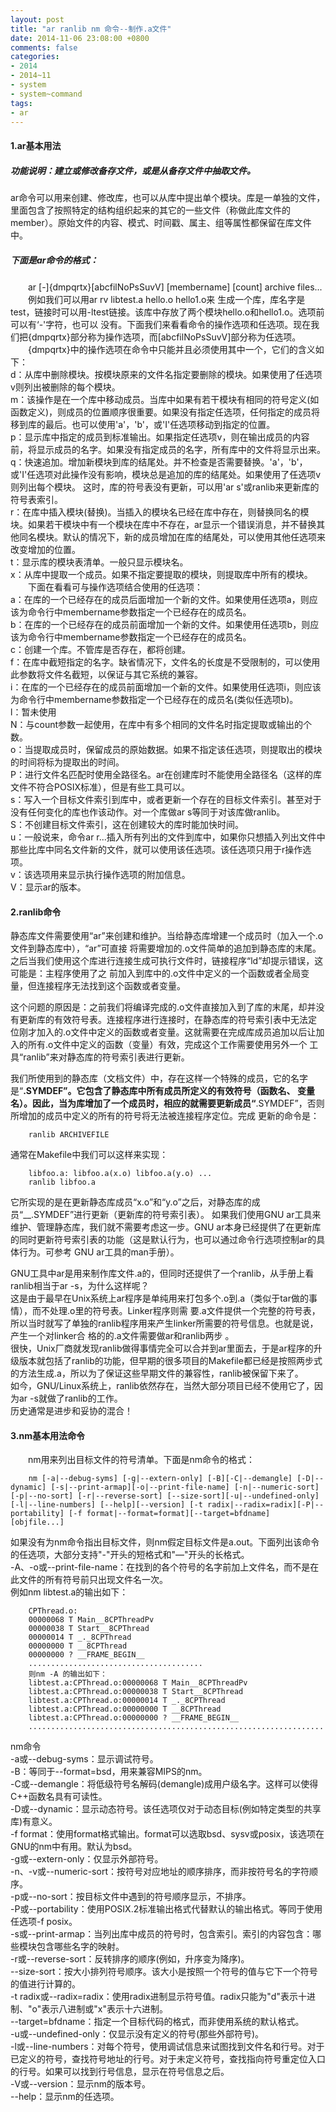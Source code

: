 ```yaml
---
layout: post
title: "ar ranlib nm 命令--制作.a文件"
date: 2014-11-06 23:08:00 +0800
comments: false
categories:
- 2014
- 2014~11
- system
- system~command
tags:
- ar
---
```

#### 1.ar基本用法
##### 功能说明：建立或修改备存文件，或是从备存文件中抽取文件。
ar命令可以用来创建、修改库，也可以从库中提出单个模块。库是一单独的文件，里面包含了按照特定的结构组织起来的其它的一些文件（称做此库文件的member）。原始文件的内容、模式、时间戳、属主、组等属性都保留在库文件中。
<!--more-->
##### 下面是ar命令的格式：
　　ar [-]{dmpqrtx}[abcfilNoPsSuvV] [membername] [count] archive files...  
　　例如我们可以用ar rv libtest.a hello.o hello1.o来 生成一个库，库名字是test，链接时可以用-ltest链接。该库中存放了两个模块hello.o和hello1.o。选项前可以有‘-'字符，也可以 没有。下面我们来看看命令的操作选项和任选项。现在我们把{dmpqrtx}部分称为操作选项，而[abcfilNoPsSuvV]部分称为任选项。  
　　{dmpqrtx}中的操作选项在命令中只能并且必须使用其中一个，它们的含义如下：  
    d：从库中删除模块。按模块原来的文件名指定要删除的模块。如果使用了任选项v则列出被删除的每个模块。  
    m：该操作是在一个库中移动成员。当库中如果有若干模块有相同的符号定义(如函数定义)，则成员的位置顺序很重要。如果没有指定任选项，任何指定的成员将移到库的最后。也可以使用'a'，'b'，或'I'任选项移动到指定的位置。  
    p：显示库中指定的成员到标准输出。如果指定任选项v，则在输出成员的内容前，将显示成员的名字。如果没有指定成员的名字，所有库中的文件将显示出来。  
    q：快速追加。增加新模块到库的结尾处。并不检查是否需要替换。'a'，'b'，或'I'任选项对此操作没有影响，模块总是追加的库的结尾处。如果使用了任选项v则列出每个模块。 这时，库的符号表没有更新，可以用'ar s'或ranlib来更新库的符号表索引。  
    r：在库中插入模块(替换)。当插入的模块名已经在库中存在，则替换同名的模块。如果若干模块中有一个模块在库中不存在，ar显示一个错误消息，并不替换其他同名模块。默认的情况下，新的成员增加在库的结尾处，可以使用其他任选项来改变增加的位置。  
    t：显示库的模块表清单。一般只显示模块名。  
    x：从库中提取一个成员。如果不指定要提取的模块，则提取库中所有的模块。  
　　下面在看看可与操作选项结合使用的任选项：  
    a：在库的一个已经存在的成员后面增加一个新的文件。如果使用任选项a，则应该为命令行中membername参数指定一个已经存在的成员名。  
    b：在库的一个已经存在的成员前面增加一个新的文件。如果使用任选项b，则应该为命令行中membername参数指定一个已经存在的成员名。  
    c：创建一个库。不管库是否存在，都将创建。  
    f：在库中截短指定的名字。缺省情况下，文件名的长度是不受限制的，可以使用此参数将文件名截短，以保证与其它系统的兼容。  
    i：在库的一个已经存在的成员前面增加一个新的文件。如果使用任选项i，则应该为命令行中membername参数指定一个已经存在的成员名(类似任选项b)。  
    l：暂未使用  
    N：与count参数一起使用，在库中有多个相同的文件名时指定提取或输出的个数。  
    o：当提取成员时，保留成员的原始数据。如果不指定该任选项，则提取出的模块的时间将标为提取出的时间。  
    P：进行文件名匹配时使用全路径名。ar在创建库时不能使用全路径名（这样的库文件不符合POSIX标准），但是有些工具可以。  
    s：写入一个目标文件索引到库中，或者更新一个存在的目标文件索引。甚至对于没有任何变化的库也作该动作。对一个库做ar s等同于对该库做ranlib。  
    S：不创建目标文件索引，这在创建较大的库时能加快时间。  
    u：一般说来，命令ar r...插入所有列出的文件到库中，如果你只想插入列出文件中那些比库中同名文件新的文件，就可以使用该任选项。该任选项只用于r操作选项。  
    v：该选项用来显示执行操作选项的附加信息。  
    V：显示ar的版本。  
#### 2.ranlib命令
静态库文件需要使用“ar”来创建和维护。当给静态库增建一个成员时（加入一个.o文件到静态库中），“ar”可直接 将需要增加的.o文件简单的追加到静态库的末尾。之后当我们使用这个库进行连接生成可执行文件时，链接程序“ld”却提示错误，这可能是：主程序使用了之 前加入到库中的.o文件中定义的一个函数或者全局变量，但连接程序无法找到这个函数或者变量。 

这个问题的原因是：之前我们将编译完成的.o文件直接加入到了库的末尾，却并没有更新库的有效符号表。连接程序进行连接时，在静态库的符号索引表中无法定 位刚才加入的.o文件中定义的函数或者变量。这就需要在完成库成员追加以后让加入的所有.o文件中定义的函数（变量）有效，完成这个工作需要使用另外一个 工具“ranlib”来对静态库的符号索引表进行更新。 

我们所使用到的静态库（文档文件）中，存在这样一个特殊的成员，它的名字是“__.SYMDEF”。它包含了静态库中所有成员所定义的有效符号（函数名、 变量名）。因此，当为库增加了一个成员时，相应的就需要更新成员“__.SYMDEF”，否则所增加的成员中定义的所有的符号将无法被连接程序定位。完成 更新的命令是： 
```
	ranlib ARCHIVEFILE 
```
通常在Makefile中我们可以这样来实现：
```
	libfoo.a: libfoo.a(x.o) libfoo.a(y.o) ... 
	ranlib libfoo.a 
```
它所实现的是在更新静态库成员“x.o”和“y.o”之后，对静态库的成员“__.SYMDEF”进行更新（更新库的符号索引表）。 
如果我们使用GNU ar工具来维护、管理静态库，我们就不需要考虑这一步。GNU ar本身已经提供了在更新库的同时更新符号索引表的功能（这是默认行为，也可以通过命令行选项控制ar的具体行为。可参考 GNU ar工具的man手册）。  
 
GNU工具中ar是用来制作库文件.a的，但同时还提供了一个ranlib，从手册上看ranlib相当于ar -s，为什么这样呢？  
这是由于最早在Unix系统上ar程序是单纯用来打包多个.o到.a（类似于tar做的事情），而不处理.o里的符号表。Linker程序则需 要.a文件提供一个完整的符号表，所以当时就写了单独的ranlib程序用来产生linker所需要的符号信息。也就是说，产生一个对linker合 格的的.a文件需要做ar和ranlib两步 。  
很快，Unix厂商就发现ranlib做得事情完全可以合并到ar里面去，于是ar程序的升级版本就包括了ranlib的功能，但早期的很多项目的Makefile都已经是按照两步式的方法生成.a，所以为了保证这些早期文件的兼容性，ranlib被保留下来了。  
如今，GNU/Linux系统上，ranlib依然存在，当然大部分项目已经不使用它了，因为ar -s就做了ranlib的工作。  
历史通常是进步和妥协的混合！
#### 3.nm基本用法命令
　　nm用来列出目标文件的符号清单。下面是nm命令的格式：
```
	nm [-a|--debug-syms] [-g|--extern-only] [-B][-C|--demangle] [-D|--dynamic] [-s|--print-armap][-o|--print-file-name] [-n|--numeric-sort][-p|--no-sort] [-r|--reverse-sort] [--size-sort][-u|--undefined-only] [-l|--line-numbers] [--help][--version] [-t radix|--radix=radix][-P|--portability] [-f format|--format=format][--target=bfdname] [objfile...]
```
如果没有为nm命令指出目标文件，则nm假定目标文件是a.out。下面列出该命令的任选项，大部分支持"-"开头的短格式和"—"开头的长格式。  
-A、-o或--print-file-name：在找到的各个符号的名字前加上文件名，而不是在此文件的所有符号前只出现文件名一次。  
    例如nm libtest.a的输出如下：
```
	CPThread.o:
	00000068 T Main__8CPThreadPv
	00000038 T Start__8CPThread
	00000014 T _._8CPThread
	00000000 T __8CPThread
	00000000 ? __FRAME_BEGIN__
	.......................................
	则nm -A 的输出如下：
	libtest.a:CPThread.o:00000068 T Main__8CPThreadPv
	libtest.a:CPThread.o:00000038 T Start__8CPThread
	libtest.a:CPThread.o:00000014 T _._8CPThread
	libtest.a:CPThread.o:00000000 T __8CPThread
	libtest.a:CPThread.o:00000000 ? __FRAME_BEGIN__
	..................................................................
```
nm命令  
    -a或--debug-syms：显示调试符号。  
    -B：等同于--format=bsd，用来兼容MIPS的nm。  
    -C或--demangle：将低级符号名解码(demangle)成用户级名字。这样可以使得C++函数名具有可读性。  
    -D或--dynamic：显示动态符号。该任选项仅对于动态目标(例如特定类型的共享库)有意义。  
    -f format：使用format格式输出。format可以选取bsd、sysv或posix，该选项在GNU的nm中有用。默认为bsd。  
    -g或--extern-only：仅显示外部符号。  
    -n、-v或--numeric-sort：按符号对应地址的顺序排序，而非按符号名的字符顺序。  
    -p或--no-sort：按目标文件中遇到的符号顺序显示，不排序。  
    -P或--portability：使用POSIX.2标准输出格式代替默认的输出格式。等同于使用任选项-f posix。  
    -s或--print-armap：当列出库中成员的符号时，包含索引。索引的内容包含：哪些模块包含哪些名字的映射。  
    -r或--reverse-sort：反转排序的顺序(例如，升序变为降序)。  
    --size-sort：按大小排列符号顺序。该大小是按照一个符号的值与它下一个符号的值进行计算的。  
    -t radix或--radix=radix：使用radix进制显示符号值。radix只能为"d"表示十进制、"o"表示八进制或"x"表示十六进制。  
    --target=bfdname：指定一个目标代码的格式，而非使用系统的默认格式。  
    -u或--undefined-only：仅显示没有定义的符号(那些外部符号)。  
    -l或--line-numbers：对每个符号，使用调试信息来试图找到文件名和行号。对于已定义的符号，查找符号地址的行号。对于未定义符号，查找指向符号重定位入口的行号。如果可以找到行号信息，显示在符号信息之后。  
    -V或--version：显示nm的版本号。  
    --help：显示nm的任选项。

